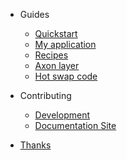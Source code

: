 <!-- docs/_sidebar.md -->

- Guides

  - [Quickstart](guides-quickstart)
  - [My application](guides-my-application)
  - [Recipes](guides-a-tiny-recipe)
  - [Axon layer](guides-axon-layer)
  - [Hot swap code](guides-how-swap-code)

- Contributing

  - [Development](contributing-meta-erlang)
  - [Documentation Site](contributing-doc-site)

- [Thanks](thanks)
